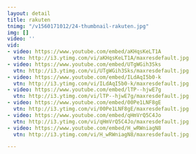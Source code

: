 ```yaml
---
layout: detail
title: rakuten
tnimg: "/v1560171012/24-thumbnail-rakuten.jpg"
img: []
video: ''
vid:
- video: https://www.youtube.com/embed/aKHqsKeLT1A
  vtn: http://i3.ytimg.com/vi/aKHqsKeLT1A/maxresdefault.jpg
- video: https://www.youtube.com/embed/UTgWGih3Sks
  vtn: http://i3.ytimg.com/vi/UTgWGih3Sks/maxresdefault.jpg
- video: https://www.youtube.com/embed/ILdAqI5b0-k
  vtn: http://i3.ytimg.com/vi/ILdAqI5b0-k/maxresdefault.jpg
- video: https://www.youtube.com/embed/lTP--hjwE7g
  vtn: http://i3.ytimg.com/vi/lTP--hjwE7g/maxresdefault.jpg
- video: https://www.youtube.com/embed/00Pe1LNF8gE
  vtn: http://i3.ytimg.com/vi/00Pe1LNF8gE/maxresdefault.jpg
- video: https://www.youtube.com/embed/qHmVrQ5C4Jo
  vtn: http://i3.ytimg.com/vi/qHmVrQ5C4Jo/maxresdefault.jpg
- video: https://www.youtube.com/embed/H_wRWniagN8
  vtn: http://i3.ytimg.com/vi/H_wRWniagN8/maxresdefault.jpg

---
```


